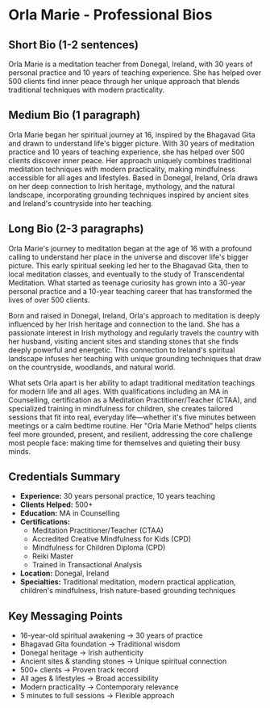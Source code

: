 # Orla Marie - Professional Bios

## Short Bio (1-2 sentences)
Orla Marie is a meditation teacher from Donegal, Ireland, with 30 years of personal practice and 10 years of teaching experience. She has helped over 500 clients find inner peace through her unique approach that blends traditional techniques with modern practicality.

## Medium Bio (1 paragraph)
Orla Marie began her spiritual journey at 16, inspired by the Bhagavad Gita and drawn to understand life's bigger picture. With 30 years of meditation practice and 10 years of teaching experience, she has helped over 500 clients discover inner peace. Her approach uniquely combines traditional meditation techniques with modern practicality, making mindfulness accessible for all ages and lifestyles. Based in Donegal, Ireland, Orla draws on her deep connection to Irish heritage, mythology, and the natural landscape, incorporating grounding techniques inspired by ancient sites and Ireland's countryside into her teaching.

## Long Bio (2-3 paragraphs)
Orla Marie's journey to meditation began at the age of 16 with a profound calling to understand her place in the universe and discover life's bigger picture. This early spiritual seeking led her to the Bhagavad Gita, then to local meditation classes, and eventually to the study of Transcendental Meditation. What started as teenage curiosity has grown into a 30-year personal practice and a 10-year teaching career that has transformed the lives of over 500 clients.

Born and raised in Donegal, Ireland, Orla's approach to meditation is deeply influenced by her Irish heritage and connection to the land. She has a passionate interest in Irish mythology and regularly travels the country with her husband, visiting ancient sites and standing stones that she finds deeply powerful and energetic. This connection to Ireland's spiritual landscape infuses her teaching with unique grounding techniques that draw on the countryside, woodlands, and natural world.

What sets Orla apart is her ability to adapt traditional meditation teachings for modern life and all ages. With qualifications including an MA in Counselling, certification as a Meditation Practitioner/Teacher (CTAA), and specialized training in mindfulness for children, she creates tailored sessions that fit into real, everyday life—whether it's five minutes between meetings or a calm bedtime routine. Her "Orla Marie Method" helps clients feel more grounded, present, and resilient, addressing the core challenge most people face: making time for themselves and quieting their busy minds.

## Credentials Summary
- **Experience:** 30 years personal practice, 10 years teaching
- **Clients Helped:** 500+
- **Education:** MA in Counselling
- **Certifications:** 
  - Meditation Practitioner/Teacher (CTAA)
  - Accredited Creative Mindfulness for Kids (CPD)
  - Mindfulness for Children Diploma (CPD)
  - Reiki Master
  - Trained in Transactional Analysis
- **Location:** Donegal, Ireland
- **Specialties:** Traditional meditation, modern practical application, children's mindfulness, Irish nature-based grounding techniques

## Key Messaging Points
- 16-year-old spiritual awakening → 30 years of practice
- Bhagavad Gita foundation → Traditional wisdom
- Donegal heritage → Irish authenticity
- Ancient sites & standing stones → Unique spiritual connection
- 500+ clients → Proven track record
- All ages & lifestyles → Broad accessibility
- Modern practicality → Contemporary relevance
- 5 minutes to full sessions → Flexible approach
